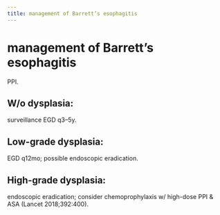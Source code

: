 ```yaml
---
title: management of Barrett’s esophagitis
---
```

# management of Barrett’s esophagitis

PPI. 

## W/o dysplasia: 
surveillance EGD q3–5y. 

## Low-grade dysplasia: 
EGD q12mo; possible endoscopic eradication. 

## High-grade dysplasia: 
endoscopic eradication; consider chemoprophylaxis w/ high-dose PPI & ASA (Lancet 2018;392:400).
